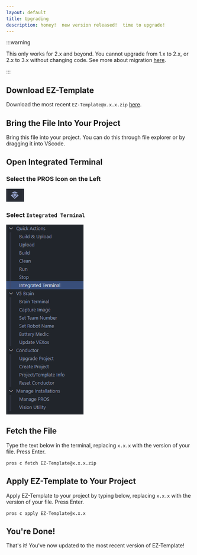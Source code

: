```yaml
---
layout: default
title: Upgrading
description: honey!  new version released!  time to upgrade!
---
```


:::warning

This only works for 2.x and beyond.  You cannot upgrade from 1.x to 2.x, or 2.x to 3.x without changing code.  See more about migration [here](/category/migration).

:::

## Download EZ-Template
Download the most recent `EZ-Template@x.x.x.zip` [here](https://github.com/EZ-Robotics/EZ-Template/releases/latest).  

## Bring the File Into Your Project
Bring this file into your project.  You can do this through file explorer or by dragging it into VScode.  

## Open Integrated Terminal 
### Select the PROS Icon on the Left
![](images/pros-icon.png)
### Select `Integrated Terminal`
![](images/pros-menu-integrated-terminal.png)

## Fetch the File
Type the text below in the terminal, replacing `x.x.x` with the version of your file.  Press Enter.
```
pros c fetch EZ-Template@x.x.x.zip
```

## Apply EZ-Template to Your Project
Apply EZ-Template to your project by typing below, replacing `x.x.x` with the version of your file.  Press Enter.
```
pros c apply EZ-Template@x.x.x
```

## You're Done!
That's it!  You've now updated to the most recent version of EZ-Template!

